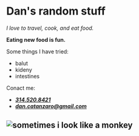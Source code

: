 # Dan's random stuff


*I love to travel, cook, and eat food.*

**Eating new food is fun.**


Some things I have tried:
* balut 
* kideny
* intestines

Conact me:
+ [***314.520.8421***](https://pbs.twimg.com/media/CYxm67JWsAAt-50.jpg)
+ ***dan.catanzaro@gmail.com***

![sometimes i look like a monkey](https://scontent-ort2-1.xx.fbcdn.net/v/t1.0-9/26112095_10159776338280174_6153036032947547761_n.jpg?_nc_cat=0&oh=7061355c613f821451f2a61f74752ebb&oe=5BF0D50B)
---


